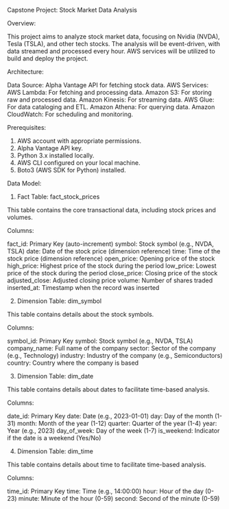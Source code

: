 Capstone Project: Stock Market Data Analysis

Overview:

This project aims to analyze stock market data, focusing on Nvidia (NVDA), Tesla (TSLA), and other tech stocks. The analysis will be event-driven, with data streamed and processed every hour. AWS services will be utilized to build and deploy the project.

Architecture:

Data Source: Alpha Vantage API for fetching stock data.
AWS Services:
AWS Lambda: For fetching and processing data.
Amazon S3: For storing raw and processed data.
Amazon Kinesis: For streaming data.
AWS Glue: For data cataloging and ETL.
Amazon Athena: For querying data.
Amazon CloudWatch: For scheduling and monitoring.

Prerequisites:

1. AWS account with appropriate permissions.
2. Alpha Vantage API key.
3. Python 3.x installed locally.
4. AWS CLI configured on your local machine.
5. Boto3 (AWS SDK for Python) installed.

Data Model:

1. Fact Table: fact_stock_prices

This table contains the core transactional data, including stock prices and volumes.

Columns:

fact_id: Primary Key (auto-increment)
symbol: Stock symbol (e.g., NVDA, TSLA)
date: Date of the stock price (dimension reference)
time: Time of the stock price (dimension reference)
open_price: Opening price of the stock
high_price: Highest price of the stock during the period
low_price: Lowest price of the stock during the period
close_price: Closing price of the stock
adjusted_close: Adjusted closing price
volume: Number of shares traded
inserted_at: Timestamp when the record was inserted

2. Dimension Table: dim_symbol

This table contains details about the stock symbols.

Columns:

symbol_id: Primary Key
symbol: Stock symbol (e.g., NVDA, TSLA)
company_name: Full name of the company
sector: Sector of the company (e.g., Technology)
industry: Industry of the company (e.g., Semiconductors)
country: Country where the company is based

3. Dimension Table: dim_date

This table contains details about dates to facilitate time-based analysis.

Columns:

date_id: Primary Key
date: Date (e.g., 2023-01-01)
day: Day of the month (1-31)
month: Month of the year (1-12)
quarter: Quarter of the year (1-4)
year: Year (e.g., 2023)
day_of_week: Day of the week (1-7)
is_weekend: Indicator if the date is a weekend (Yes/No)

4. Dimension Table: dim_time

This table contains details about time to facilitate time-based analysis.

Columns:

time_id: Primary Key
time: Time (e.g., 14:00:00)
hour: Hour of the day (0-23)
minute: Minute of the hour (0-59)
second: Second of the minute (0-59)
